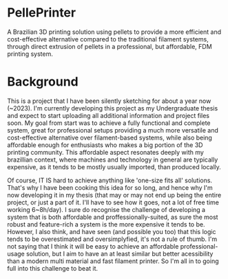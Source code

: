 # PellePrinter
A Brazilian 3D printing solution using pellets to provide a more efficient and cost-effective alternative compared to the traditional filament systems, through direct extrusion of pellets in a professional, but affordable, FDM printing system.

# Background

This is a project that I have been silently sketching for about a year now (~2023). I'm currently developing this project as my Undergraduate thesis and expect to start uploading all additional information and project files soon. My goal from start was to achieve a fully functional and complete system, great for professional setups providing a much more versatile and cost-effective alternative over filament-based systems, while also being affordable enough for enthusiasts who makes a big portion of the 3D printing community. This affordable aspect resonates deeply with my brazillian context, where machines and technology in general are typically expensive, as it tends to be mostly usually imported, than produced locally.

Of course, IT IS hard to achieve anything like 'one-size fits all' solutions. That's why I have been cooking this idea for so long, and hence why I'm now developing it in my thesis (that may or may not end up being the entire project, or just a part of it. I'll have to see how it goes, not a lot of free time working 6~8h/day). I sure do recognise the challenge of developing a system that is both affordable and proffessionally-suited, as sure the most robust and feature-rich a system is the more expensive it tends to be. However, I also think, and have seen (and possible you too) that this logic tends to be overestimated and oversimplyfied, it's not a rule of thumb. I'm not saying that I think it will be easy to achieve an affordable professional-usage solution, but I aim to have an at least similar but better acessibility than a modern multi material and fast filament printer. So I'm all in to going full into this challenge to beat it.

